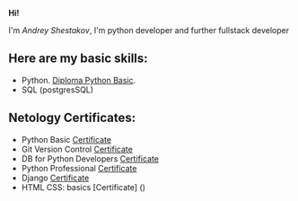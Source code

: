 **Hi!**


I'm *Andrey Shestakov*, I'm python developer and further fullstack developer
## Here are my basic skills:
- Python. [Diploma Python Basic](https://github.com/netology-code/py-diplom-basic.git).
- SQL (postgresSQL)

## Netology Certificates:
- Python Basic [Certificate](https://github.com/AVS-2307/AVS-2307/blob/main/Python%20Basic.pdf)
- Git Version Control [Certificate](https://github.com/AVS-2307/AVS-2307/blob/main/Git%20Version%20Control.pdf)
- DB for Python Developers [Certificate](https://github.com/AVS-2307/AVS-2307/blob/main/DB%20for%20Python%20Developers.pdf)
- Python Professional [Certificate](https://github.com/AVS-2307/AVS-2307/blob/main/Python%20Professional.pdf)
- Django [Certificate](https://github.com/AVS-2307/AVS-2307/blob/main/Django.pdf)
- HTML CSS: basics [Certificate] ()
